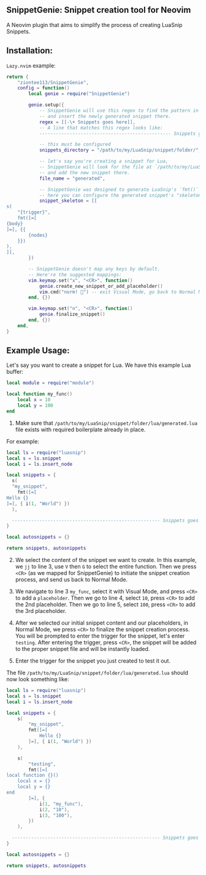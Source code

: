 ## SnippetGenie: Snippet creation tool for Neovim

A Neovim plugin that aims to simplify the process of creating LuaSnip Snippets.
<!-- Say goodbye to manually creating snippets and hello to increased productivity. -->
<!-- Get started with the easy-to-use plugin today. -->

## Installation:

`Lazy.nvim` example:

```lua
return {
    "ziontee113/SnippetGenie",
    config = function()
        local genie = require("SnippetGenie")

        genie.setup({
            -- SnippetGenie will use this regex to find the pattern in your snippet file,
            -- and insert the newly generated snippet there.
            regex = [[-\+ Snippets goes here]],
            -- A line that matches this regex looks like:
            ------------------------------------------------ Snippets goes here

            -- this must be configured
            snippets_directory = "/path/to/my/LuaSnip/snippet/folder/",

            -- let's say you're creating a snippet for Lua,
            -- SnippetGenie will look for the file at `/path/to/my/LuaSnip/snippet/folder/lua/generated.lua`
            -- and add the new snippet there.
            file_name = "generated",

            -- SnippetGenie was designed to generate LuaSnip's `fmt()` snippets.
            -- here you can configure the generated snippet's "skeleton" / "template" according to your use case
            snippet_skeleton = [[
s(
    "{trigger}",
    fmt([=[
{body}
]=], {{
        {nodes}
    }})
),
]],
        })

        -- SnippetGenie doesn't map any keys by default.
        -- Here're the suggested mappings:
        vim.keymap.set("x", "<CR>", function()
            genie.create_new_snippet_or_add_placeholder()
            vim.cmd("norm! ") -- exit Visual Mode, go back to Normal Mode
        end, {})

        vim.keymap.set("n", "<CR>", function()
            genie.finalize_snippet()
        end, {})
    end,
}
```

## Example Usage:

Let's say you want to create a snippet for Lua. We have this example Lua buffer:

```lua
local module = require("module")

local function my_func()
    local x = 10
    local y = 100
end
```

1. Make sure that `/path/to/my/LuaSnip/snippet/folder/lua/generated.lua` file exists with required boilerplate already in place.

For example:

```lua
local ls = require("luasnip")
local s = ls.snippet
local i = ls.insert_node

local snippets = {
  s(
  "my_snippet",
    fmt([=[
Hello {}
]=], { i(1, "World") })
  ),

  ------------------------------------------------------ Snippets goes here
}

local autosnippets = {}

return snippets, autosnippets
```
2. We select the content of the snippet we want to create. In this example, we `jj` to line 3, use `V` then `G` to
select the entire function. Then we press `<CR>` (as we mapped for SnippetGenie) to initiate the snippet creation process,
and send us back to Normal Mode.

3. We navigate to line 3 `my_func`, select it with Visual Mode, and press `<CR>` to add a `placeholder`.
Then we go to line 4, select `10`, press `<CR>` to add the 2nd placeholder.
Then we go to line 5, select `100`, press `<CR>` to add the 3rd placeholder.

4. After we selected our initial snippet content and our placeholders, in Normal Mode, we press `<CR>` to finalize the
snippet creation process. You will be prompted to enter the trigger for the snippet, let's enter `testing`.
After entering the trigger, press `<CR>`, the snippet will be added to the proper snippet file and will be instantly loaded.

5. Enter the trigger for the snippet you just created to test it out.

The file `/path/to/my/LuaSnip/snippet/folder/lua/generated.lua` should now look something like:

```lua
local ls = require("luasnip")
local s = ls.snippet
local i = ls.insert_node

local snippets = {
    s(
        "my_snippet",
        fmt([=[
            Hello {}
        ]=], { i(1, "World") })
    ),

    s(
        "testing",
        fmt([=[
local function {}()
    local x = {}
    local y = {}
end
        ]=], {
            i(1, "my_func"),
            i(2, "10"),
            i(3, "100"),
        })
    ),

  ------------------------------------------------------ Snippets goes here
}

local autosnippets = {}

return snippets, autosnippets
```
